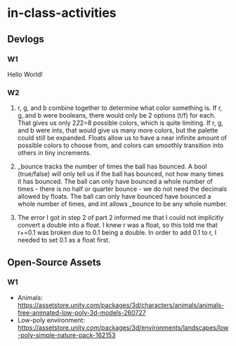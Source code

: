 # in-class-activities
## Devlogs
### W1
Hello World!

### W2
1. r, g, and b combine together to determine what color something is. If r, g, and b were booleans, there would only be 2 options (t/f) for each. 
That gives us only 2*2*2=8 possible colors, which is quite limiting. If r, g, and b were ints, that would give us many more colors, but the palette could still 
be expanded. Floats allow us to have a near infinite amount of possible colors to choose from, and colors can smoothly transition into others in tiny increments.

2. _bounce tracks the number of times the ball has bounced. A bool (true/false) will only tell us if the ball has bounced, not how many times it has bounced.
The ball can only have bounced a whole number of times - there is no half or quarter bounce - we do not need the decimals allowed by floats. The ball can only have bounced
have bounced a whole number of times, and int allows _bounce to be any whole number. 

3. The error I got in step 2 of part 2 informed me that I could not implicitly convert a double into a float. I knew r was a float, so
this told me that r+=0.1 was broken due to 0.1 being a double. In order to add 0.1 to r, I needed to set 0.1 as a float first. 



## Open-Source Assets
### W1
- Animals: https://assetstore.unity.com/packages/3d/characters/animals/animals-free-animated-low-poly-3d-models-260727 
- Low-poly environment: https://assetstore.unity.com/packages/3d/environments/landscapes/low-poly-simple-nature-pack-162153 